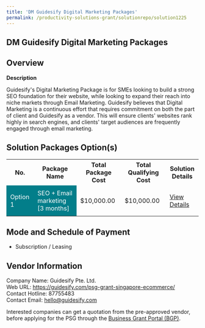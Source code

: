 ```yaml
---
title: 'DM Guidesify Digital Marketing Packages'
permalink: /productivity-solutions-grant/solutionrepo/solution1225
---
```


## DM Guidesify Digital Marketing Packages

## Overview

**Description**

Guidesify's Digital Marketing Package is for SMEs looking to build a strong SEO foundation for their website, while looking to expand their reach into niche markets through Email Marketing. Guidesify believes that Digital Marketing is a continuous effort that requires commitment on both the part of client and Guidesify as a vendor. This will ensure clients' websites rank highly in search engines, and clients' target audiences are frequently engaged through email marketing.

## Solution Packages Option(s)

<table>
<tr>
<th><b>No.</b></th>
<th><b>Package Name</b></th>
<th><b>Total Package Cost</b></th>
<th><b>Total Qualifying Cost</b></th>
<th><b>Solution Details</b></th>
</tr>
<tr>
<td style='padding: 10px; background-color: #037E8A; color: #FFFFFF;'>Option 1</td>
<td style='padding: 10px; background-color: #037E8A; color: #FFFFFF;'>SEO + Email marketing [3 months]</td>
<td style='padding: 10px;'>$10,000.00</td>
<td style='padding: 10px;'>$10,000.00</td>
<td style='padding: 10px;'><a href='/images/psg/Guidesify_Digital_Marketing_26102023_Desensitised_Annex3_Part1.pdf' target='_blank'>View Details</a></td>
</tr>
</table>

## Mode and Schedule of Payment

 - Subscription / Leasing

## Vendor Information

 Company Name: Guidesify Pte. Ltd.<br>Web URL: https://guidesify.com/psg-grant-singapore-ecommerce/ <br>Contact Hotline: 87755483 <br>Contact Email: hello@guidesify.com <br>

Interested companies can get a quotation from the pre-approved vendor, before applying for the PSG through the <a href='https://www.businessgrants.gov.sg/' target='_blank' rel='noopener'>Business Grant Portal (BGP)</a>.

<script src="/jquery/resize-tables.js"></script>
